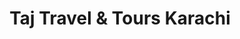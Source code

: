 ---
title: "Taj Travel & Tours Karachi"
url: /karach/taj-travel-and-tours-karachi/
shop: travel agency
---